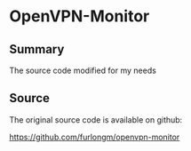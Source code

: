 # OpenVPN-Monitor


## Summary

The source code modified for my needs


## Source

The original source code is available on github:

https://github.com/furlongm/openvpn-monitor
